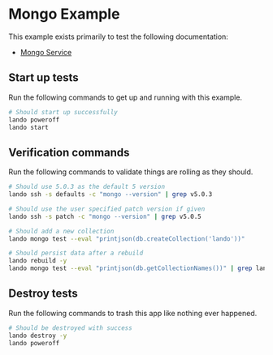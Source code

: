 Mongo Example
=============

This example exists primarily to test the following documentation:

* [Mongo Service](https://docs.devwithlando.io/tutorials/mongo.html)

Start up tests
--------------

Run the following commands to get up and running with this example.

```bash
# Should start up successfully
lando poweroff
lando start
```

Verification commands
---------------------

Run the following commands to validate things are rolling as they should.

```bash
# Should use 5.0.3 as the default 5 version
lando ssh -s defaults -c "mongo --version" | grep v5.0.3

# Should use the user specified patch version if given
lando ssh -s patch -c "mongo --version" | grep v5.0.5

# Should add a new collection
lando mongo test --eval "printjson(db.createCollection('lando'))"

# Should persist data after a rebuild
lando rebuild -y
lando mongo test --eval "printjson(db.getCollectionNames())" | grep lando
```

Destroy tests
-------------

Run the following commands to trash this app like nothing ever happened.

```bash
# Should be destroyed with success
lando destroy -y
lando poweroff
```
